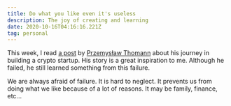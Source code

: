 ```yaml
---
title: Do what you like even it's useless
description: The joy of creating and learning
date: 2020-10-16T04:16:16.221Z
tag: personal
---
```

This week, I read [a post](https://dev.to/_pthomann/how-i-lost-1-year-of-life-doing-failed-crypto-startup-5hlp) by [Przemysław Thomann](https://twitter.com/_pthomann) about his journey in building a crypto startup. His story is a great inspiration to me. Although he failed, he still learned something from this failure.

We are always afraid of failure. It is hard to neglect. It prevents us from doing what we like because of a lot of reasons. It may be family, finance, etc...